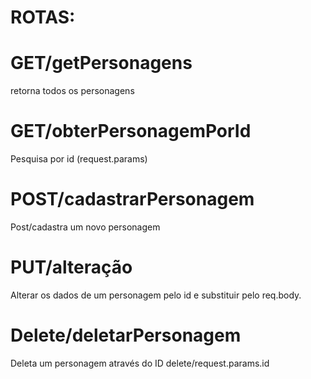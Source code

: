 

# ROTAS:

# GET/getPersonagens
retorna todos os personagens

# GET/obterPersonagemPorId
Pesquisa por id (request.params)

# POST/cadastrarPersonagem
Post/cadastra um novo personagem

# PUT/alteração
Alterar os dados de um personagem pelo id e substituir pelo req.body.

# Delete/deletarPersonagem
Deleta um personagem através do ID 
delete/request.params.id
